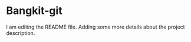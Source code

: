# Bangkit-git
I am editing the README file. Adding some more details about the project description.
